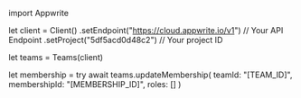 import Appwrite

let client = Client()
    .setEndpoint("https://cloud.appwrite.io/v1") // Your API Endpoint
    .setProject("5df5acd0d48c2") // Your project ID

let teams = Teams(client)

let membership = try await teams.updateMembership(
    teamId: &quot;[TEAM_ID]&quot;,
    membershipId: &quot;[MEMBERSHIP_ID]&quot;,
    roles: []
)

